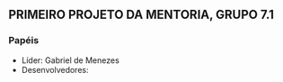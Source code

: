 ## PRIMEIRO PROJETO DA MENTORIA, GRUPO 7.1

### Papéis

- Líder: Gabriel de Menezes 
- Desenvolvedores: 
